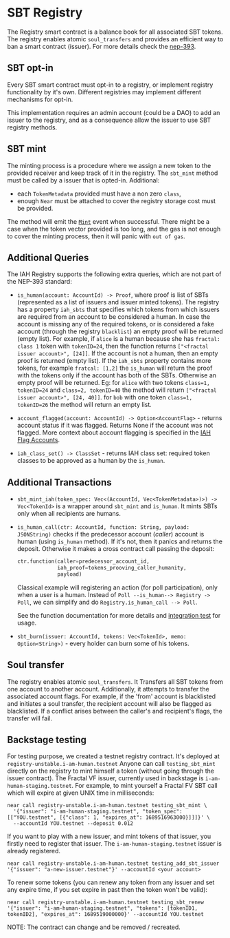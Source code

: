 # SBT Registry

The Registry smart contract is a balance book for all associated SBT tokens. The registry enables atomic `soul_transfers` and provides an efficient way to ban a smart contract (issuer). For more details check the [nep-393](https://github.com/near/NEPs/pull/393).

## SBT opt-in

Every SBT smart contract must opt-in to a registry, or implement registry functionality by it's own. Different registries may implement different mechanisms for opt-in.

This implementation requires an admin account (could be a DAO) to add an issuer to the registry, and as a consequence allow the issuer to use SBT registry methods.

## SBT mint

The minting process is a procedure where we assign a new token to the provided receiver and keep track of it in the registry. The `sbt_mint` method must be called by a issuer that is opted-in. Additional:

- each `TokenMetadata` provided must have a non zero `class`,
- enough `Near` must be attached to cover the registry storage cost must be provided.

The method will emit the [`Mint`](https://github.com/alpha-fi/i-am-human/blob/master/contracts/sbt/src/events.rs#L69) event when successful. There might be a case when the token vector provided is too long, and the gas is not enough to cover the minting process, then it will panic with `out of gas`.

## Additional Queries

The IAH Registry supports the following extra queries, which are not part of the NEP-393 standard:

- `is_human(account: AccountId) -> Proof`, where proof is list of SBTs (represented as a list of issuers and issuer minted tokens). The registry has a property `iah_sbts` that specifies which tokens from which issuers are required from an account to be considered a human. In case the account is missing any of the required tokens, or is considered a fake account (through the registry `blacklist`) an empty proof will be returned (empty list).
  For example, if `alice` is a human because she has `fractal: class 1` token with `tokenID=24`, then the function returns `["<fractal issuer account>", [24]]`. If the account is not a human, then an empty proof is returned (empty list). If the `iah_sbts` property contains more tokens, for example `fratcal: [1,2]` the `is_human` will return the proof with the tokens only if the account has both of the SBTs. Otherwise an empty proof will be returned. Eg: for `alice` with two tokens `class=1, tokenID=24` and `class=2, tokenID=40` the method will return `["<fractal issuer account>", [24, 40]]`. for `bob` with one token `class=1, tokenID=26` the method will return an empty list.

- `account_flagged(account: AccountId) -> Option<AccountFlag>` - returns account status if it was flagged. Returns None if the account was not flagged. More context about account flagging is specified in the [IAH Flag Accounts](https://near-ndc.notion.site/IAH-Flag-Accounts-b5b9c2ff72d14328834e2a0effa22938?pvs=4).

- `iah_class_set() -> ClassSet` - returns IAH class set: required token classes to be approved as a human by the `is_human`.

## Additional Transactions

- `sbt_mint_iah(token_spec: Vec<(AccountId, Vec<TokenMetadata>)>) -> Vec<TokenId>` is a wrapper around `sbt_mint` and `is_human`. It mints SBTs only when all recipients are humans.
- `is_human_call(ctr: AccountId, function: String, payload: JSONString)` checks if the predecessor account (_caller_) account is human (using `is_human` method). If it's not, then it panics and returns the deposit. Otherwise it makes a cross contract call passing the deposit:

  ```python
  ctr.function(caller=predecessor_account_id,
               iah_proof=tokens_prooving_caller_humanity,
               payload)
  ```

  Classical example will registering an action (for poll participation), only when a user is a human.
  Instead of `Poll --is_human--> Registry -> Poll`, we can simplify and do `Registry.is_human_call --> Poll`.

  See the function documentation for more details and [integration test](https://github.com/near-ndc/i-am-human/blob/780e8cf8326fd0a7976c48afbbafd4553cc7b639/contracts/human_checker/tests/workspaces.rs#L131) for usage.

- `sbt_burn(issuer: AccountId, tokens: Vec<TokenId>, memo: Option<String>)` - every holder can burn some of his tokens.

## Soul transfer

The registry enables atomic `soul_transfers`. It Transfers all SBT tokens from one account to another account.
Additionally, it attempts to transfer the associated account flags. For example, if the 'from' account is blacklisted and initiates a soul transfer, the recipient account will also be flagged as blacklisted. If a conflict arises between the caller's and recipient's flags, the transfer will fail.

## Backstage testing

For testing purpose, we created a testnet registry contract. It's deployed at `registry-unstable.i-am-human.testnet`
Anyone can call `testing_sbt_mint` directly on the registry to mint himself a token (without going through the issuer contract).
The Fractal VF issuer, currently used in backstage is `i-am-human-staging.testnet`.
For example, to mint yourself a Fractal FV SBT call which will expire at given UNIX time in milliseconds:

```shell
near call registry-unstable.i-am-human.testnet testing_sbt_mint \
  '{"issuer": "i-am-human-staging.testnet", "token_spec": [["YOU.testnet", [{"class": 1, "expires_at": 1689516963000}]]]}' \
  --accountId YOU.testnet --deposit 0.012
```

If you want to play with a new issuer, and mint tokens of that issuer, you firstly need to register that issuer. The `i-am-human-staging.testnet` issuer is already registered.

```shell
near call registry-unstable.i-am-human.testnet testing_add_sbt_issuer '{"issuer": "a-new-issuer.testnet"}' --accountId <your account>
```

To renew some tokens (you can renew any token from any issuer and set any expire time, if you set expire in past then the token won't be valid):

```shell
near call registry-unstable.i-am-human.testnet testing_sbt_renew '{"issuer": "i-am-human-staging.testnet", "tokens": [tokenID1, tokenID2], "expires_at": 1689519000000}' --accountId YOU.testnet
```

NOTE: The contract can change and be removed / recreated.
